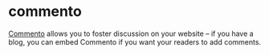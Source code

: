 commento
========

[Commento][1] allows you to foster discussion on your website – if you have a blog,
you can embed Commento if you want your readers to add comments.

[1]: https://github.com/adtac/commento
